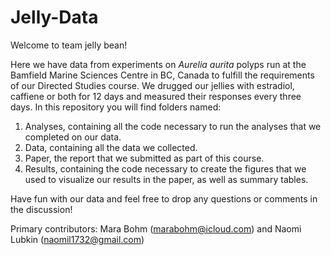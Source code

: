 # Jelly-Data

Welcome to team jelly bean!

Here we have data from experiments on *Aurelia aurita* polyps run at the Bamfield Marine Sciences Centre in BC, Canada to fulfill the requirements of our Directed Studies course. 
We drugged our jellies with estradiol, caffiene or both for 12 days and measured their responses every three days.
In this repository you will find folders named:
  1. Analyses, containing all the code necessary to run the analyses that we completed on our data. 
  2. Data, containing all the data we collected.
  3. Paper, the report that we submitted as part of this course.
  4. Results, containing the code necessary to create the figures that we used to visualize our results in the paper, as well as summary tables.


Have fun with our data and feel free to drop any questions or comments in the discussion!

Primary contributors: Mara Bohm (marabohm@icloud.com) and Naomi Lubkin (naomil1732@gmail.com)
